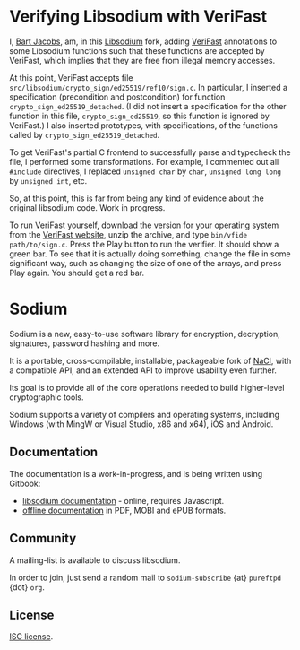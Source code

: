 Verifying Libsodium with VeriFast
=================================

I, [Bart Jacobs](http://www.cs.kuleuven.be/~bartj), am, in this [Libsodium](http://www.libsodium.org) fork,
adding [VeriFast](http://www.cs.kuleuven.be/~bartj/verifast/) annotations to some Libsodium functions
such that these functions are accepted by VeriFast, which implies that they are free from illegal memory accesses.

At this point, VeriFast accepts file `src/libsodium/crypto_sign/ed25519/ref10/sign.c`.
In particular, I inserted a specification (precondition and postcondition) for function `crypto_sign_ed25519_detached`.
(I did not insert a specification for the other function in this file, `crypto_sign_ed25519`, so this function is ignored by VeriFast.)
I also inserted prototypes, with specifications, of the functions called by `crypto_sign_ed25519_detached`.

To get VeriFast's partial C frontend to successfully parse and typecheck the file, I performed some transformations. For example, I commented out all `#include` directives,
I replaced `unsigned char` by `char`, `unsigned long long` by `unsigned int`, etc.

So, at this point, this is far from being any kind of evidence about the original libsodium code. Work in progress.

To run VeriFast yourself, download the version for your operating system from the [VeriFast website](http://www.cs.kuleuven.be/~bartj/verifast/),
unzip the archive, and type `bin/vfide path/to/sign.c`. Press the Play button to run the verifier. It should show a green bar.
To see that it is actually doing something, change the file in some significant way, such as changing the size of one of the arrays, and press Play again.
You should get a red bar.

Sodium
======

Sodium is a new, easy-to-use software library for encryption,
decryption, signatures, password hashing and more.

It is a portable, cross-compilable, installable, packageable
fork of [NaCl](http://nacl.cr.yp.to/), with a compatible API, and an
extended API to improve usability even further.

Its goal is to provide all of the core operations needed to build
higher-level cryptographic tools.

Sodium supports a variety of compilers and operating systems,
including Windows (with MingW or Visual Studio, x86 and x64), iOS and Android.

## Documentation

The documentation is a work-in-progress, and is being written using
Gitbook:

* [libsodium documentation](https://download.libsodium.org/doc/) -
online, requires Javascript.
* [offline documentation](https://www.gitbook.com/book/jedisct1/libsodium/details)
in PDF, MOBI and ePUB formats.

## Community

A mailing-list is available to discuss libsodium.

In order to join, just send a random mail to `sodium-subscribe` {at}
`pureftpd` {dot} `org`.

## License

[ISC license](https://en.wikipedia.org/wiki/ISC_license).
